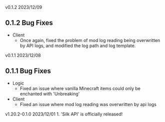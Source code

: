 v0.1.2	2023/12/09
## 0.1.2 Bug Fixes
- Client
	- Once again, fixed the problem of mod log reading being overwritten by API logs, and modified the log path and log template.


v0.1.1	2023/12/08
## 0.1.1 Bug Fixes
- Logic
	- Fixed an issue where vanilla Minecraft items could only be enchanted with 'Unbreaking'
- Client
	- Fixed an issue where mod log reading was overwritten by api logs


v1.20.2-0.1.0	2023/12/01
	1. 'Silk API' is officially released!